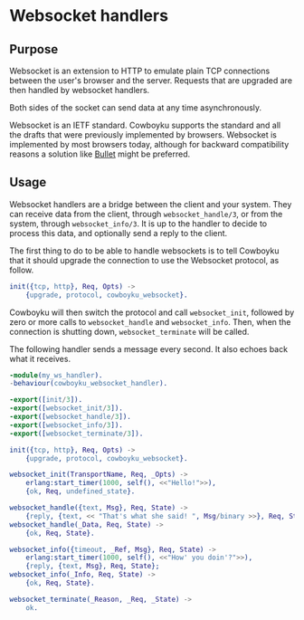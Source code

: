 Websocket handlers
==================

Purpose
-------

Websocket is an extension to HTTP to emulate plain TCP connections
between the user's browser and the server. Requests that are upgraded
are then handled by websocket handlers.

Both sides of the socket can send data at any time asynchronously.

Websocket is an IETF standard. Cowboyku supports the standard and all
the drafts that were previously implemented by browsers. Websocket
is implemented by most browsers today, although for backward
compatibility reasons a solution like [Bullet](https://github.com/extend/bullet)
might be preferred.

Usage
-----

Websocket handlers are a bridge between the client and your system.
They can receive data from the client, through `websocket_handle/3`,
or from the system, through `websocket_info/3`. It is up to the
handler to decide to process this data, and optionally send a reply
to the client.

The first thing to do to be able to handle websockets is to tell
Cowboyku that it should upgrade the connection to use the Websocket
protocol, as follow.

``` erlang
init({tcp, http}, Req, Opts) ->
    {upgrade, protocol, cowboyku_websocket}.
```

Cowboyku will then switch the protocol and call `websocket_init`,
followed by zero or more calls to `websocket_handle` and
`websocket_info`. Then, when the connection is shutting down,
`websocket_terminate` will be called.

The following handler sends a message every second. It also echoes
back what it receives.

``` erlang
-module(my_ws_handler).
-behaviour(cowboyku_websocket_handler).

-export([init/3]).
-export([websocket_init/3]).
-export([websocket_handle/3]).
-export([websocket_info/3]).
-export([websocket_terminate/3]).

init({tcp, http}, Req, Opts) ->
    {upgrade, protocol, cowboyku_websocket}.

websocket_init(TransportName, Req, _Opts) ->
    erlang:start_timer(1000, self(), <<"Hello!">>),
    {ok, Req, undefined_state}.

websocket_handle({text, Msg}, Req, State) ->
    {reply, {text, << "That's what she said! ", Msg/binary >>}, Req, State};
websocket_handle(_Data, Req, State) ->
    {ok, Req, State}.

websocket_info({timeout, _Ref, Msg}, Req, State) ->
    erlang:start_timer(1000, self(), <<"How' you doin'?">>),
    {reply, {text, Msg}, Req, State};
websocket_info(_Info, Req, State) ->
    {ok, Req, State}.

websocket_terminate(_Reason, _Req, _State) ->
    ok.
```
